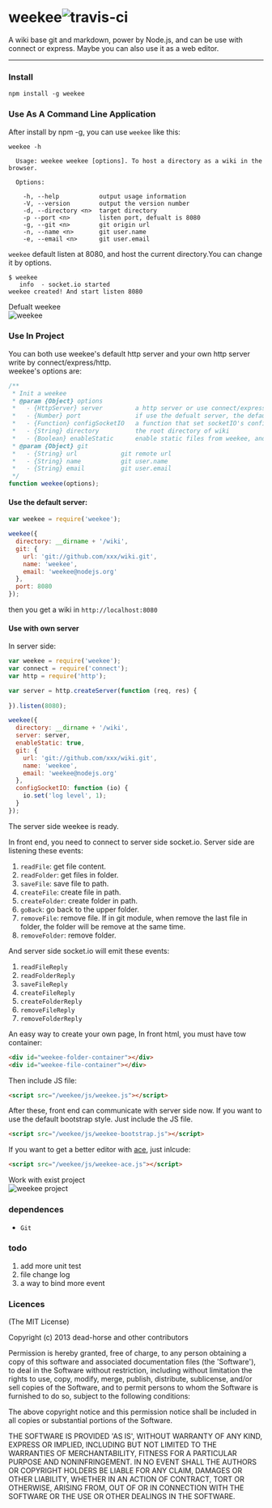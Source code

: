 
# weekee![travis-ci](https://secure.travis-ci.org/dead-horse/weekee.png) 

  A wiki base git and markdown, power by Node.js, and can be use with connect or express. Maybe you can also use it as a web editor.

-----------------------

### Install  

```
npm install -g weekee   
```

### Use As A Command Line Application   

After install by npm -g, you can use `weekee` like this:   
```
weekee -h

  Usage: weekee weekee [options]. To host a directory as a wiki in the browser.

  Options:

    -h, --help           output usage information
    -V, --version        output the version number
    -d, --directory <n>  target directory
    -p --port <n>        listen port, defualt is 8080
    -g, --git <n>        git origin url
    -n, --name <n>       git user.name
    -e, --email <n>      git user.email

```

`weekee` default listen at 8080, and host the current directory.You can change it by options.  

```
$ weekee   
   info  - socket.io started
weekee created! And start listen 8080
```

Defualt weekee  
![weekee](https://raw.github.com/dead-horse/weekee/master/weekee.png) 


### Use In Project  
You can both use weekee's default http server and your own http server write by connect/express/http.   
weekee's options are:    

```js
/**
 * Init a weekee
 * @param {Object} options 
 *   - {HttpServer} server         a http server or use connect/express
 *   - {Number} port               if use the defualt server, the default server will listen this port, defualt is 8080
 *   - {Function} configSocketIO   a function that set socketIO's config
 *   - {String} directory          the root directory of wiki
 *   - {Boolean} enableStatic      enable static files from weekee, and user can use `/weekee/js/weekee.js` to got script in frontend
 * @param {Object} git
 *   - {String} url            git remote url
 *   - {String} name           git user.name
 *   - {String} email          git user.email
 */
function weekee(options);
```

#### Use the default server:  

```js
var weekee = require('weekee');

weekee({
  directory: __dirname + '/wiki',
  git: {
    url: 'git://github.com/xxx/wiki.git',
    name: 'weekee',
    email: 'weekee@nodejs.org'
  },
  port: 8080
});
```

then you get a wiki in `http://localhost:8080`   

#### Use with own server   

In server side:  

```js
var weekee = require('weekee');
var connect = require('connect');
var http = require('http');

var server = http.createServer(function (req, res) {
  
}).listen(8080);

weekee({
  directory: __dirname + '/wiki',
  server: server,
  enableStatic: true,
  git: {
    url: 'git://github.com/xxx/wiki.git',
    name: 'weekee',
    email: 'weekee@nodejs.org'
  },
  configSocketIO: function (io) {
    io.set('log level', 1);
  }  
});
```

The server side weekee is ready. 

In front end, you need to connect to server side socket.io. Server side are listening these events:  

1. `readFile`: get file content.  
2. `readFolder`: get files in folder.  
3. `saveFile`: save file to path.  
4. `createFile`: create file in path.  
5. `createFolder`: create folder in path.  
6. `goBack`: go back to the upper folder.  
7. `removeFile`: remove file. If in git module, when remove the last file in folder, the folder will be remove at the same time. 
8. `removeFolder`: remove folder.  

And server side socket.io will emit these events:  

1. `readFileReply`  
2. `readFolderReply`  
3. `saveFileReply`  
4. `createFileReply`  
5. `createFolderReply`  
6. `removeFileReply`  
7. `removeFolderReply`  

An easy way to create your own page, In front html, you must have tow container:  

```html
<div id="weekee-folder-container"></div>
<div id="weekee-file-container"></div>
```

Then include JS file:  

```html
<script src="/weekee/js/weekee.js"></script>
```

After these, front end can communicate with server side now. If you want to use the default bootstrap style. Just include the JS file.   

```html
<script src="/weekee/js/weekee-bootstrap.js"></script>
```

If you want to get a better editor with [ace](https://github.com/ajaxorg/ace), just inlcude:   

```html
<script src="/weekee/js/weekee-ace.js"></script>
```

Work with exist project  
![weekee project](https://raw.github.com/dead-horse/weekee/master/weekee_proj.png)  

### dependences   
* `Git`  

### todo   
1. add more unit test  
2. file change log  
3. a way to bind more event

### Licences
(The MIT License)

Copyright (c) 2013 dead-horse and other contributors

Permission is hereby granted, free of charge, to any person obtaining a copy of this software and associated documentation files (the 'Software'), to deal in the Software without restriction, including without limitation the rights to use, copy, modify, merge, publish, distribute, sublicense, and/or sell copies of the Software, and to permit persons to whom the Software is furnished to do so, subject to the following conditions:

The above copyright notice and this permission notice shall be included in all copies or substantial portions of the Software.

THE SOFTWARE IS PROVIDED 'AS IS', WITHOUT WARRANTY OF ANY KIND, EXPRESS OR IMPLIED, INCLUDING BUT NOT LIMITED TO THE WARRANTIES OF MERCHANTABILITY, FITNESS FOR A PARTICULAR PURPOSE AND NONINFRINGEMENT. IN NO EVENT SHALL THE AUTHORS OR COPYRIGHT HOLDERS BE LIABLE FOR ANY CLAIM, DAMAGES OR OTHER LIABILITY, WHETHER IN AN ACTION OF CONTRACT, TORT OR OTHERWISE, ARISING FROM, OUT OF OR IN CONNECTION WITH THE SOFTWARE OR THE USE OR OTHER DEALINGS IN THE SOFTWARE.